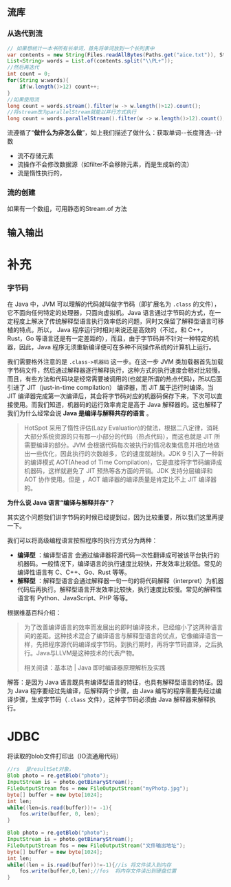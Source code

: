 ## 流库

### 从迭代到流

```java
// 如果想统计一本书所有长单词，首先将单词放到一个长列表中
var contents = new String(Files.readAllBytes(Paths.get("aice.txt")), StandardCharset.UTF_8);
List<String> words = List.of(contents.split("\\PL+"));
//然后再迭代
int count = 0;
for(String w:words){
    if(w.length()>12) count++;
}
//如果使用流
long count = words.stream().filter(w -> w.length()>12).count();
//将stream改为parallelStream就能以并行方式执行
long count = words.parallelStream().filter(w -> w.length()>12).count();
```

流遵循了“**做什么为非怎么做**”，如上我们描述了做什么：获取单词--长度筛选--计数

- 流不存储元素
- 流操作不会修改数据源（如filter不会移除元素，而是生成新的流）
- 流是惰性执行的，

### 流的创建

如果有一个数组，可用静态的Stream.of 方法



## 输入输出











# 补充

### 字节码

在 Java 中，JVM 可以理解的代码就叫做字节码（即扩展名为 `.class` 的文件），它不面向任何特定的处理器，只面向虚拟机。Java 语言通过字节码的方式，在一定程度上解决了传统解释型语言执行效率低的问题，同时又保留了解释型语言可移植的特点。所以， Java 程序运行时相对来说还是高效的（不过，和 C++，Rust，Go 等语言还是有一定差距的），而且，由于字节码并不针对一种特定的机器，因此，Java 程序无须重新编译便可在多种不同操作系统的计算机上运行。

我们需要格外注意的是 `.class->机器码` 这一步。在这一步 JVM 类加载器首先加载字节码文件，然后通过解释器逐行解释执行，这种方式的执行速度会相对比较慢。而且，有些方法和代码块是经常需要被调用的(也就是所谓的热点代码)，所以后面引进了 JIT（just-in-time compilation） 编译器，而 JIT 属于运行时编译。当 JIT 编译器完成第一次编译后，其会将字节码对应的机器码保存下来，下次可以直接使用。而我们知道，机器码的运行效率肯定是高于 Java 解释器的。这也解释了我们为什么经常会说 **Java 是编译与解释共存的语言** 。

> HotSpot 采用了惰性评估(Lazy Evaluation)的做法，根据二八定律，消耗大部分系统资源的只有那一小部分的代码（热点代码），而这也就是 JIT 所需要编译的部分。JVM 会根据代码每次被执行的情况收集信息并相应地做出一些优化，因此执行的次数越多，它的速度就越快。JDK 9 引入了一种新的编译模式 AOT(Ahead of Time Compilation)，它是直接将字节码编译成机器码，这样就避免了 JIT 预热等各方面的开销。JDK 支持分层编译和 AOT 协作使用。但是 ，AOT 编译器的编译质量是肯定比不上 JIT 编译器的。

**为什么说 Java 语言“编译与解释并存”？**

其实这个问题我们讲字节码的时候已经提到过，因为比较重要，所以我们这里再提一下。

我们可以将高级编程语言按照程序的执行方式分为两种：

- **编译型** ：编译型语言 会通过编译器将源代码一次性翻译成可被该平台执行的机器码。一般情况下，编译语言的执行速度比较快，开发效率比较低。常见的编译性语言有 C、C++、Go、Rust 等等。
- **解释型** ：解释型语言会通过解释器一句一句的将代码解释（interpret）为机器代码后再执行。解释型语言开发效率比较快，执行速度比较慢。常见的解释性语言有 Python、JavaScript、PHP 等等。

根据维基百科介绍：

> 为了改善编译语言的效率而发展出的即时编译技术，已经缩小了这两种语言间的差距。这种技术混合了编译语言与解释型语言的优点，它像编译语言一样，先把程序源代码编译成字节码。到执行期时，再将字节码直译，之后执行。Java与LLVM是这种技术的代表产物。
>
> 相关阅读：基本功 | Java 即时编译器原理解析及实践

解答：是因为 Java 语言既具有编译型语言的特征，也具有解释型语言的特征。因为 Java 程序要经过先编译，后解释两个步骤，由 Java 编写的程序需要先经过编译步骤，生成字节码（`.class` 文件），这种字节码必须由 Java 解释器来解释执行。







# JDBC

将读取的blob文件打印出（IO流通用代码）

```java
//rs  是resultSet对象，
Blob photo = re.getBlob("photo");
InputStream is = photo.getBinaryStream();
FileOutputStream fos = new FileOutputStream("myPhotp.jpg");
byte[] buffer = new byte[1024];
int len;
while((len=is.read(buffer))!= -1){
    fos.write(buffer, 0, len);
}
```

```java
Blob photo = re.getBlob("photo");
InputStream is = photo.getBinaryStream();
FileOutputStream fos = new FileOutputStream("文件输出地址");
byte[] buffer = new byte[1024];
int len;
while((len = is.read(buffer))!=-1){//is 将文件读入到内存
    fos.write(buffer,0,len);//fos  将内存文件读出到硬盘位置
}
```

